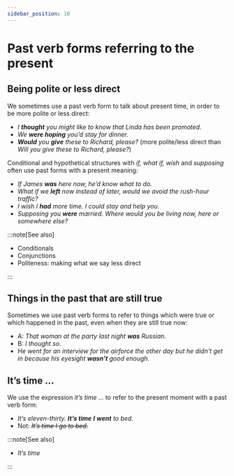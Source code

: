 ```yaml
---
sidebar_position: 10
---
```


# Past verb forms referring to the present

## Being polite or less direct

We sometimes use a past verb form to talk about present time, in order to be more polite or less direct:

- *I **thought** you might like to know that Linda has been promoted.*
- *We **were hoping** you’d stay for dinner.*
- ***Would*** *you **give** these to Richard, please?* (more polite/less direct than *Will you give these to Richard, please?*)

Conditional and hypothetical structures with *if, what if, wish* and *supposing* often use past forms with a present meaning:

- *If James **was** here now, he’d know what to do.*
- *What if we **left** now instead of later, would we avoid the rush-hour traffic?*
- *I wish I **had** more time. I could stay and help you.*
- *Supposing you **were** married. Where would you be living now, here or somewhere else?*

:::note[See also]

- Conditionals
- Conjunctions
- Politeness: making what we say less direct

:::

## Things in the past that are still true

Sometimes we use past verb forms to refer to things which were true or which happened in the past, even when they are still true now:

- A: *That woman at the party last night **was** Russian*.
- B: *I thought so*.
- *He went for an interview for the airforce the other day but he didn’t get in because his eyesight **wasn’t** good enough.*

## It’s time …

We use the expression *it’s time …* to refer to the present moment with a past verb form:

- *It’s eleven-thirty. **It’s time*** ***I*** ***went** to bed.*
- Not: *~~It’s time I go to bed.~~*

:::note[See also]

- *It’s time*

:::
